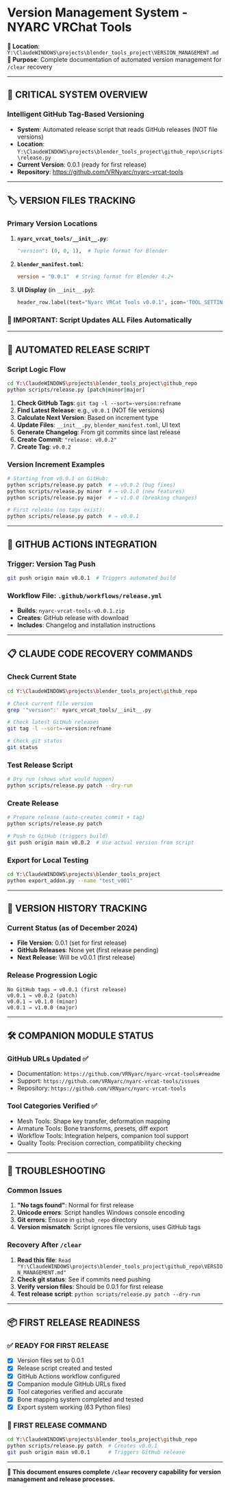 # Version Management System - NYARC VRChat Tools

**📂 Location**: `Y:\ClaudeWINDOWS\projects\blender_tools_project\VERSION_MANAGEMENT.md`  
**🎯 Purpose**: Complete documentation of automated version management for `/clear` recovery

---

## 🚨 CRITICAL SYSTEM OVERVIEW

### **Intelligent GitHub Tag-Based Versioning**
- **System**: Automated release script that reads GitHub releases (NOT file versions)
- **Location**: `Y:\ClaudeWINDOWS\projects\blender_tools_project\github_repo\scripts\release.py`
- **Current Version**: 0.0.1 (ready for first release)
- **Repository**: https://github.com/VRNyarc/nyarc-vrcat-tools

---

## 🏷️ VERSION FILES TRACKING

### **Primary Version Locations**
1. **`nyarc_vrcat_tools/__init__.py`**:
   ```python
   "version": (0, 0, 1),  # Tuple format for Blender
   ```

2. **`blender_manifest.toml`**:
   ```toml
   version = "0.0.1"  # String format for Blender 4.2+
   ```

3. **UI Display** (in `__init__.py`):
   ```python
   header_row.label(text="Nyarc VRCat Tools v0.0.1", icon='TOOL_SETTINGS')
   ```

### **🚨 IMPORTANT**: Script Updates ALL Files Automatically

---

## 🤖 AUTOMATED RELEASE SCRIPT

### **Script Logic Flow**
```bash
cd Y:\ClaudeWINDOWS\projects\blender_tools_project\github_repo
python scripts/release.py [patch|minor|major]
```

1. **Check GitHub Tags**: `git tag -l --sort=-version:refname`
2. **Find Latest Release**: e.g., `v0.0.1` (NOT file versions)
3. **Calculate Next Version**: Based on increment type
4. **Update Files**: `__init__.py`, `blender_manifest.toml`, UI text
5. **Generate Changelog**: From git commits since last release
6. **Create Commit**: `"release: v0.0.2"`
7. **Create Tag**: `v0.0.2`

### **Version Increment Examples**
```bash
# Starting from v0.0.1 on GitHub:
python scripts/release.py patch  # → v0.0.2 (bug fixes)
python scripts/release.py minor  # → v0.1.0 (new features)
python scripts/release.py major  # → v1.0.0 (breaking changes)

# First release (no tags exist):
python scripts/release.py patch  # → v0.0.1
```

---

## 🚀 GITHUB ACTIONS INTEGRATION

### **Trigger**: Version Tag Push
```bash
git push origin main v0.0.1  # Triggers automated build
```

### **Workflow File**: `.github/workflows/release.yml`
- **Builds**: `nyarc-vrcat-tools-v0.0.1.zip` 
- **Creates**: GitHub release with download
- **Includes**: Changelog and installation instructions

---

## 📋 CLAUDE CODE RECOVERY COMMANDS

### **Check Current State**
```bash
cd Y:\ClaudeWINDOWS\projects\blender_tools_project\github_repo

# Check current file version
grep '"version":' nyarc_vrcat_tools/__init__.py

# Check latest GitHub releases  
git tag -l --sort=-version:refname

# Check git status
git status
```

### **Test Release Script**
```bash
# Dry run (shows what would happen)
python scripts/release.py patch --dry-run
```

### **Create Release**
```bash
# Prepare release (auto-creates commit + tag)
python scripts/release.py patch

# Push to GitHub (triggers build)
git push origin main v0.0.2  # Use actual version from script
```

### **Export for Local Testing**
```bash
cd Y:\ClaudeWINDOWS\projects\blender_tools_project
python export_addon.py --name "test_v001"
```

---

## 🔄 VERSION HISTORY TRACKING

### **Current Status** (as of December 2024)
- **File Version**: 0.0.1 (set for first release)
- **GitHub Releases**: None yet (first release pending)
- **Next Release**: Will be v0.0.1 (first release)

### **Release Progression Logic**
```
No GitHub tags → v0.0.1 (first release)
v0.0.1 → v0.0.2 (patch)
v0.0.1 → v0.1.0 (minor)
v0.0.1 → v1.0.0 (major)
```

---

## 🛠️ COMPANION MODULE STATUS

### **GitHub URLs Updated** ✅
- Documentation: `https://github.com/VRNyarc/nyarc-vrcat-tools#readme`
- Support: `https://github.com/VRNyarc/nyarc-vrcat-tools/issues`
- Repository: `https://github.com/VRNyarc/nyarc-vrcat-tools`

### **Tool Categories Verified** ✅
- Mesh Tools: Shape key transfer, deformation mapping
- Armature Tools: Bone transforms, presets, diff export
- Workflow Tools: Integration helpers, companion tool support
- Quality Tools: Precision correction, compatibility checking

---

## 🚨 TROUBLESHOOTING

### **Common Issues**
1. **"No tags found"**: Normal for first release
2. **Unicode errors**: Script handles Windows console encoding
3. **Git errors**: Ensure in `github_repo` directory
4. **Version mismatch**: Script ignores file versions, uses GitHub tags

### **Recovery After `/clear`**
1. **Read this file**: `Read "Y:\ClaudeWINDOWS\projects\blender_tools_project\github_repo\VERSION_MANAGEMENT.md"`
2. **Check git status**: See if commits need pushing
3. **Verify version files**: Should be 0.0.1 for first release
4. **Test release script**: `python scripts/release.py patch --dry-run`

---

## 📦 FIRST RELEASE READINESS

### **✅ READY FOR FIRST RELEASE**
- [x] Version files set to 0.0.1
- [x] Release script created and tested
- [x] GitHub Actions workflow configured
- [x] Companion module GitHub URLs fixed
- [x] Tool categories verified and accurate
- [x] Bone mapping system completed and tested
- [x] Export system working (63 Python files)

### **🚀 FIRST RELEASE COMMAND**
```bash
cd Y:\ClaudeWINDOWS\projects\blender_tools_project\github_repo
python scripts/release.py patch  # Creates v0.0.1
git push origin main v0.0.1      # Triggers GitHub release
```

---

**🔗 This document ensures complete `/clear` recovery capability for version management and release processes.**